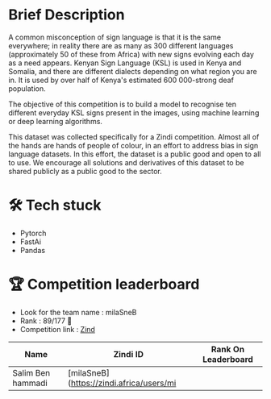 # Brief Description

A common misconception of sign language is that it is the same everywhere; in reality there are as many as 300 different languages (approximately 50 of these from Africa) with new signs evolving each day as a need appears. Kenyan Sign Language (KSL) is used in Kenya and Somalia, and there are different dialects depending on what region you are in. It is used by over half of Kenya's estimated 600 000-strong deaf population.

The objective of this competition is to build a model to recognise ten different everyday KSL signs present in the images, using machine learning or deep learning algorithms.

This dataset was collected specifically for a Zindi competition. Almost all of the hands are hands of people of colour, in an effort to address bias in sign language datasets. In this effort, the dataset is a public good and open to all to use. We encourage all solutions and derivatives of this dataset to be shared publicly as a public good to the sector.

# 🛠 Tech stuck
* Pytorch
* FastAi
* Pandas

# 🏆 Competition leaderboard
- Look for the team name : milaSneB
- Rank : 89/177 🥉
- Competition link : [Zind](https://zindi.africa/competitions/kenyan-sign-language-classification-challenge)


| Name             | Zindi ID                                                                | Rank On Leaderboard|
| ----------------- | ------------------------------------------------------------------ |--------------------------|
| Salim Ben hammadi| [milaSneB](https://zindi.africa/users/mi
